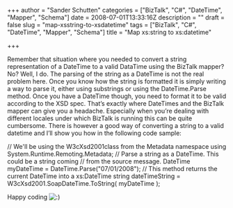 +++
author = "Sander Schutten"
categories = ["BizTalk", "C#", "DateTime", "Mapper", "Schema"]
date = 2008-07-01T13:33:16Z
description = ""
draft = false
slug = "map-xsstring-to-xsdatetime"
tags = ["BizTalk", "C#", "DateTime", "Mapper", "Schema"]
title = "Map xs:string to xs:datetime"

+++


Remember that situation where you needed to convert a string representation of a DateTime to a valid DataTime using the BizTalk mapper? No? Well, I do. The parsing of the string as a DateTime is not the real problem here. Once you know how the string is formatted it is simply writing a way to parse it, either using substrings or using the DateTime.Parse method. Once you have a DateTime though, you need to format it to be valid according to the XSD spec. That’s exactly where DateTimes and the BizTalk mapper can give you a headache. Especially when you’re dealing with different locales under which BizTalk is running this can be quite cumbersome. There is however a good way of converting a string to a valid datetime and I’ll show you how in the following code sample:

 // We'll be using the W3cXsd2001class from the Metadata namespace using System.Runtime.Remoting.Metadata; // Parse a string as a DateTime. This could be a string coming // from the source message. DateTime myDateTime = DateTime.Parse("07/01/2008"); // This method returns the current DateTime into a xs:DateTime string dateTimeString = W3cXsd2001.SoapDateTime.ToString( myDateTime );

Happy coding ![:)](/wp-includes/images/smilies/simple-smile.png)

